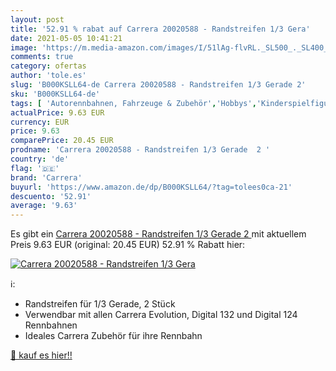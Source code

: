 ```yaml
---
layout: post
title: '52.91 % rabat auf Carrera 20020588 - Randstreifen 1/3 Gera'
date: 2021-05-05 10:41:21
image: 'https://m.media-amazon.com/images/I/51lAg-flvRL._SL500_._SL400_.jpg'
comments: true
category: ofertas
author: 'tole.es'
slug: 'B000KSLL64-de Carrera 20020588 - Randstreifen 1/3 Gerade 2'
sku: 'B000KSLL64-de'
tags: [ 'Autorennbahnen, Fahrzeuge & Zubehör','Hobbys','Kinderspielfiguren & -fahrzeuge','Rennbahnen','Spielzeug','carrera', ]
actualPrice: 9.63 EUR
currency: EUR
price: 9.63
comparePrice: 20.45 EUR
prodname: 'Carrera 20020588 - Randstreifen 1/3 Gerade  2 '
country: 'de'
flag: '🇩🇪'
brand: 'Carrera'
buyurl: 'https://www.amazon.de/dp/B000KSLL64/?tag=tolees0ca-21'
descuento: '52.91'
average: '9.63'
---
```


Es gibt ein [Carrera 20020588 - Randstreifen 1/3 Gerade  2 ](https://www.amazon.de/dp/B000KSLL64/?tag=tolees0ca-21) mit aktuellem Preis 9.63 EUR (original: 20.45 EUR) 52.91 % Rabatt hier:

[![Carrera 20020588 - Randstreifen 1/3 Gera](https://m.media-amazon.com/images/I/51lAg-flvRL._SL500_._SL400_.jpg)](https://www.amazon.de/dp/B000KSLL64/?tag=tolees0ca-21)

ℹ️:

- Randstreifen für 1/3 Gerade, 2 Stück
- Verwendbar mit allen Carrera Evolution, Digital 132 und Digital 124 Rennbahnen
- Ideales Carrera Zubehör für ihre Rennbahn

[🛒 kauf es hier!!](https://www.amazon.de/dp/B000KSLL64/?tag=tolees0ca-21)
